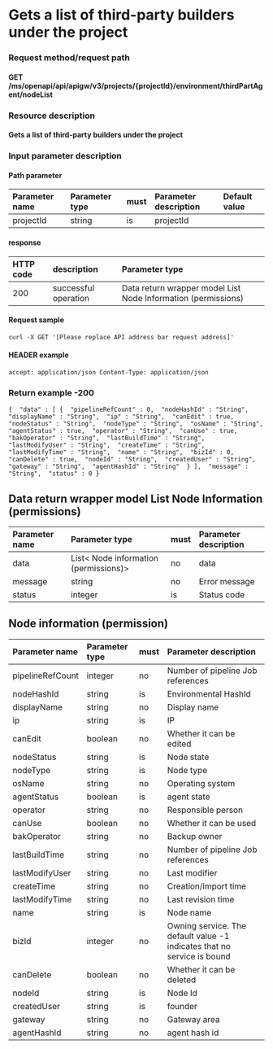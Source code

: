 # Gets a list of third-party builders under the project

### Request method/request path

#### GET /ms/openapi/api/apigw/v3/projects/{projectId}/environment/thirdPartAgent/nodeList

### Resource description

#### Gets a list of third-party builders under the project

### Input parameter description

#### Path parameter

| Parameter name | Parameter type | must | Parameter description | Default value |
| :------------- | :------------- | :--- | :-------------------- | :------------ |
| projectId      | string         | is   | projectId             |               |

#### response

| HTTP code | description          | Parameter type                                               |
| :-------- | :------------------- | :----------------------------------------------------------- |
| 200       | successful operation | Data return wrapper model List Node Information (permissions) |

#### Request sample

```
curl -X GET '[Please replace API address bar request address]' 
```

#### HEADER example

```
accept: application/json Content-Type: application/json 
```

### Return example -200

```
{  "data" : [ {  "pipelineRefCount" : 0,  "nodeHashId" : "String",  "displayName" : "String",  "ip" : "String",  "canEdit" : true,  "nodeStatus" : "String",  "nodeType" : "String",  "osName" : "String",  "agentStatus" : true,  "operator" : "String",  "canUse" : true,  "bakOperator" : "String",  "lastBuildTime" : "String",  "lastModifyUser" : "String",  "createTime" : "String",  "lastModifyTime" : "String",  "name" : "String",  "bizId" : 0,  "canDelete" : true,  "nodeId" : "String",  "createdUser" : "String",  "gateway" : "String",  "agentHashId" : "String"  } ],  "message" : "String",  "status" : 0 } 
```

## Data return wrapper model List Node Information (permissions)

| Parameter name | Parameter type                        | must | Parameter description |
| :------------- | :------------------------------------ | :--- | :-------------------- |
| data           | List< Node information (permissions)> | no   | data                  |
| message        | string                                | no   | Error message         |
| status         | integer                               | is   | Status code           |

## Node information (permission)

| Parameter name   | Parameter type | must | Parameter description                                        |
| :--------------- | :------------- | :--- | :----------------------------------------------------------- |
| pipelineRefCount | integer        | no   | Number of pipeline Job references                            |
| nodeHashId       | string         | is   | Environmental HashId                                         |
| displayName      | string         | no   | Display name                                                 |
| ip               | string         | is   | IP                                                           |
| canEdit          | boolean        | no   | Whether it can be edited                                     |
| nodeStatus       | string         | is   | Node state                                                   |
| nodeType         | string         | is   | Node type                                                    |
| osName           | string         | no   | Operating system                                             |
| agentStatus      | boolean        | is   | agent state                                                  |
| operator         | string         | no   | Responsible person                                           |
| canUse           | boolean        | no   | Whether it can be used                                       |
| bakOperator      | string         | no   | Backup owner                                                 |
| lastBuildTime    | string         | no   | Number of pipeline Job references                            |
| lastModifyUser   | string         | no   | Last modifier                                                |
| createTime       | string         | no   | Creation/import time                                         |
| lastModifyTime   | string         | no   | Last revision time                                           |
| name             | string         | is   | Node name                                                    |
| bizId            | integer        | no   | Owning service. The default value -1 indicates that no service is bound |
| canDelete        | boolean        | no   | Whether it can be deleted                                    |
| nodeId           | string         | is   | Node Id                                                      |
| createdUser      | string         | is   | founder                                                      |
| gateway          | string         | no   | Gateway area                                                 |
| agentHashId      | string         | no   | agent hash id                                                |
